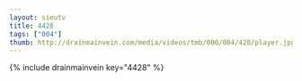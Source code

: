 ```yaml
--- 
layout: sieutv
title: 4428
tags: ["004"]
thumb: http://drainmainvein.com/media/videos/tmb/000/004/428/player.jpg
---
```

{% include drainmainvein key="4428" %} 
